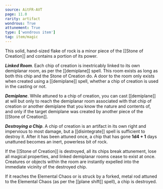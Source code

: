 ```yaml
---
source: AitFR-AVT
page: 11.0
rarity: artifact
wondrous: True
attunement: True
type: ['wondrous item']
tag: item/magic
---
```


This solid, hand-sized flake of rock is a minor piece of the [[Stone of Creation]] and contains a portion of its power.

**_Linked Room_**. Each chip of creation is inextricably linked to its own demiplanar room, as per the [[demiplane]] spell. This room exists as long as both this chip and the Stone of Creation do. A door to the room only exists when created using a [[demiplane]] spell, whether a chip of creation is used in the casting or not.

**_Demiplane_**. While attuned to a chip of creation, you can cast [[demiplane]] at will but only to reach the demiplanar room associated with that chip of creation or another demiplane that you know the nature and contents of, and only if the target demiplane was created by another piece of the [[Stone of Creation]].

**_Destroying a Chip_**. A chip of creation is an artifact in its own right and impervious to most damage, but a [[disintegrate]] spell is sufficient to destroy it. After it has been attuned once, a chip that has gone **1d4 + 1** days unattuned becomes an inert, powerless bit of rock.

If the [[Stone of Creation]] is destroyed, all its chips break attunement, lose all magical properties, and linked demiplanar rooms cease to exist at once. Creatures or objects within the room are instantly expelled into the immediate vicinity of the destroyed chip.

If it reaches the Elemental Chaos or is struck by a forked, metal rod attuned to the Elemental Chaos (as per the [[plane shift]] spell), a chip is destroyed.


